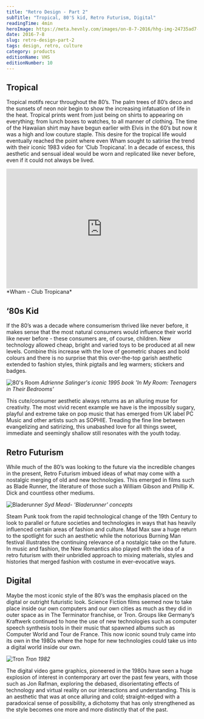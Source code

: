 ```yaml
---
title: "Retro Design - Part 2"
subTitle: "Tropical, 80'S kid, Retro Futurism, Digital"
readingTime: 4min
heroImage: https://meta.hevnly.com/images/on-8-7-2016/hhg-img-24735ad7-90d5-49ce-a81d-1748d48ecc34.png
date: 2016-7-8
slug: retro-design-part-2
tags: design, retro, culture
category: products
editionName: VHS
editionNumber: 10
---
```


## Tropical

Tropical motifs recur throughout the 80’s. The palm trees of 80’s deco and the sunsets of neon noir begin to show the increasing infatuation of life in the heat. Tropical prints went from just being on shirts to appearing on everything; from lunch boxes to watches, to all manner of clothing. The time of the Hawaiian shirt may have begun earlier with Elvis in the 60’s but now it was a high and low couture staple. This desire for the tropical life would eventually reached the point where even Wham sought to satirise the trend with their iconic 1983 video for ‘Club Tropicana’. In a decade of excess, this aesthetic and sensual ideal would be worn and replicated like never before, even if it could not always be lived.

<iframe width="100%" height="315" src="https://www.youtube.com/embed/WYX0sjP6Za8" frameborder="0" allowfullscreen></iframe>
*Wham - Club Tropicana*

## ‘80s Kid

If the 80’s was a decade where consumerism thrived like never before, it makes sense that the most natural consumers would influence their world like never before - these consumers are, of course, children. New technology allowed cheap, bright and varied toys to be produced at all new levels. Combine this increase with the love of geometric shapes and bold colours and there is no surprise that this over-the-top garish aesthetic extended to fashion styles, think pigtails and leg warmers; stickers and badges.

![80's Room](https://meta.hevnly.com/images/on-8-7-2016/hhg-img-f2240f84-96bd-45f1-9560-3f4b7fc1c5d5.png)
*Adrienne Salinger's iconic 1995 book 'In My Room: Teenagers in Their Bedrooms'*

This cute/consumer aesthetic always returns as an alluring muse for creativity. The most vivid recent example we have is the impossibly sugary, playful and extreme take on pop music that has emerged from UK label PC Music and other artists such as SOPHIE. Treading the fine line between evangelizing and satirizing, this unabashed love for all things sweet, immediate and seemingly shallow still resonates with the youth today.

## Retro Futurism

While much of the 80’s was looking to the future via the incredible changes in the present, Retro Futurism imbued ideas of what may come with a nostalgic merging of old and new technologies. This emerged in films such as Blade Runner, the literature of those such a William Gibson and Phillip K. Dick and countless other mediums.

![Bladerunner](https://meta.hevnly.com/images/on-8-7-2016/hhg-img-d005e02b-d4f2-4375-adb7-6da14faebe58.png)
*Syd Mead- 'Bladerunner' concepts*

 Steam Punk took from the rapid technological change of the 19th Century to look to parallel or future societies and technologies in ways that has heavily influenced certain areas of fashion and culture. Mad Max saw a huge return to the spotlight for such an aesthetic while the notorious Burning Man festival illustrates the continuing relevance of a nostalgic take on the future. In music and fashion, the New Romantics also played with the idea of a retro futurism with their unbridled approach to mixing materials, styles and histories that merged fashion with costume in ever-evocative ways.

## Digital

Maybe the most iconic style of the 80’s was the emphasis placed on the digital or outright futuristic look. Science Fiction films seemed now to take place inside our own computers and our own cities as much as they did in outer space as in The Terminator franchise, or Tron. Groups like Germany’s Kraftwerk continued to hone the use of new technologies such as computer speech synthesis tools in their music that spawned albums such as Computer World and Tour de France. This now iconic sound truly came into its own in the 1980s where the hope for new technologies could take us into a digital world inside our own.


![Tron](https://meta.hevnly.com/images/on-8-7-2016/hhg-img-e44480ea-c7a4-42b2-bb2d-cfc24b573fe6.png)
*Tron 1982*

The digital video game graphics, pioneered in the 1980s have seen a huge explosion of interest in contemporary art over the past few years, with those such as Jon Rafman, exploring the debased, disorientating effects of technology and virtual reality on our interactions and understanding. This is an aesthetic that was at once alluring and cold; straight-edged with a paradoxical sense of possibility, a dichotomy that has only strengthened as the style becomes one more and more distinctly that of the past.
